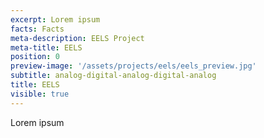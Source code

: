 ```yaml
---
excerpt: Lorem ipsum
facts: Facts
meta-description: EELS Project
meta-title: EELS
position: 0
preview-image: '/assets/projects/eels/eels_preview.jpg'
subtitle: analog-digital-analog-digital-analog
title: EELS
visible: true
---
```


Lorem ipsum
